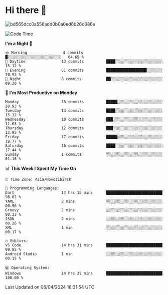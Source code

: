 # Hi there 👋


![bd565dcc0a556add0b0a0ed6b26d686e](https://github.com/Netall0/Netall0/assets/113532176/3b1d4b44-6a21-4538-a6ec-2ba2a7c53f63)



<!--START_SECTION:waka-->
![Code Time](http://img.shields.io/badge/Code%20Time-203%20hrs%2011%20mins-blue)

**I'm a Night 🦉** 

```text
🌞 Morning                4 commits           █░░░░░░░░░░░░░░░░░░░░░░░░   04.65 % 
🌆 Daytime                13 commits          ████░░░░░░░░░░░░░░░░░░░░░   15.12 % 
🌃 Evening                61 commits          ██████████████████░░░░░░░   70.93 % 
🌙 Night                  8 commits           ██░░░░░░░░░░░░░░░░░░░░░░░   09.30 % 
```
📅 **I'm Most Productive on Monday** 

```text
Monday                   18 commits          █████░░░░░░░░░░░░░░░░░░░░   20.93 % 
Tuesday                  13 commits          ████░░░░░░░░░░░░░░░░░░░░░   15.12 % 
Wednesday                10 commits          ███░░░░░░░░░░░░░░░░░░░░░░   11.63 % 
Thursday                 12 commits          ███░░░░░░░░░░░░░░░░░░░░░░   13.95 % 
Friday                   17 commits          █████░░░░░░░░░░░░░░░░░░░░   19.77 % 
Saturday                 15 commits          ████░░░░░░░░░░░░░░░░░░░░░   17.44 % 
Sunday                   1 commits           ░░░░░░░░░░░░░░░░░░░░░░░░░   01.16 % 
```


📊 **This Week I Spent My Time On** 

```text
🕑︎ Time Zone: Asia/Novosibirsk

💬 Programming Languages: 
Dart                     14 hrs 15 mins      █████████████████████████   98.02 % 
YAML                     8 mins              ░░░░░░░░░░░░░░░░░░░░░░░░░   00.96 % 
Groovy                   2 mins              ░░░░░░░░░░░░░░░░░░░░░░░░░   00.33 % 
JSON                     2 mins              ░░░░░░░░░░░░░░░░░░░░░░░░░   00.26 % 
XML                      1 min               ░░░░░░░░░░░░░░░░░░░░░░░░░   00.17 % 

🔥 Editors: 
VS Code                  14 hrs 31 mins      █████████████████████████   99.85 % 
Android Studio           1 min               ░░░░░░░░░░░░░░░░░░░░░░░░░   00.15 % 

💻 Operating System: 
Windows                  14 hrs 32 mins      █████████████████████████   100.00 % 
```


 Last Updated on 06/04/2024 18:31:54 UTC
<!--END_SECTION:waka-->


